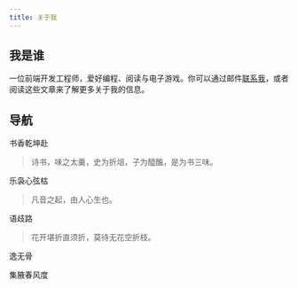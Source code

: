 ```yaml
---
title: 关于我
---
```


## 我是谁

一位前端开发工程师，爱好编程、阅读与电子游戏。你可以通过邮件[联系我](mailto:chunqiuyiyu@outlook.com)，或者阅读这些文章来了解更多关于我的信息。

## 导航

书香乾坤赴

> 诗书，味之太羹，史为折俎，子为醯醢，是为书三味。

乐袅心弦枯

> 凡音之起，由人心生也。

语歧路

> 花开堪折直须折，莫待无花空折枝。

逸无骨

集腋春风度
